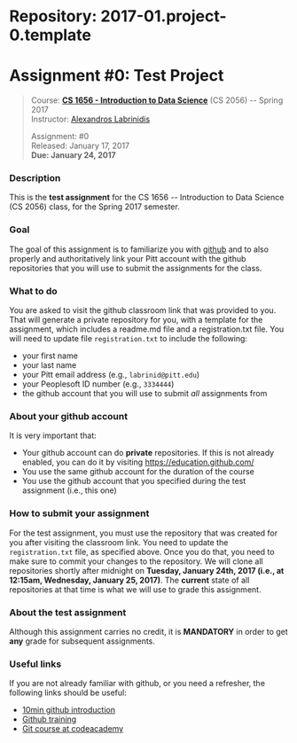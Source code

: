 # Repository: 2017-01.project-0.template
# Assignment #0: Test Project 

> Course: **[CS 1656 - Introduction to Data Science](http://cs1656.org)** (CS 2056) -- Spring 2017    
> Instructor: [Alexandros Labrinidis](http://labrinidis.cs.pitt.edu)  
> 
> Assignment: #0  
> Released: January 17, 2017  
> **Due:      January 24, 2017**

### Description
This is the **test assignment** for the CS 1656 -- Introduction to Data Science (CS 2056) class, for the Spring 2017 semester.

### Goal
The goal of this assignment is to familiarize you with [github](https://github.com) and to also properly and authoritatively link your Pitt account with the github repositories that you will use to submit the assignments for the class.

### What to do
You are asked to visit the github classroom link that was provided to you. That will generate a private repository for you, with a template for the assignment, which includes a readme.md file and a registration.txt file. You will need to update file `registration.txt` to include the following:
* your first name
* your last name
* your Pitt email address (e.g., `labrinid@pitt.edu`)
* your Peoplesoft ID number (e.g., `3334444`) 
* the github account that you will use to submit *all* assignments from

### About your github account
It is very important that:  
* Your github account can do **private** repositories. If this is not already enabled, you can do it by visiting <https://education.github.com/>  
* You use the same github account for the duration of the course  
* You use the github account that you specified during the test assignment (i.e., this one)  

### How to submit your assignment
For the test assignment, you must use the repository that was created for you after visiting the classroom link. You need to update the `registration.txt` file, as specified above. Once you do that, you need to make sure to commit your changes to the repository. We will clone all repositories shortly after midnight on **Tuesday, January 24th, 2017 (i.e., at 12:15am, Wednesday, January 25, 2017)**. The **current** state of all repositories at that time is what we will use to grade this assignment.

### About the test assignment
Although this assignment carries no credit, it is **MANDATORY** in order to get **any** grade for subsequent assignments. 

### Useful links
If you are not already familiar with github, or you need a refresher, the following links should be useful:
* [10min github introduction](https://try.github.io)
* [Github training](https://services.github.com/kit/)
* [Git course at codeacademy](https://www.codecademy.com/learn/learn-git)
